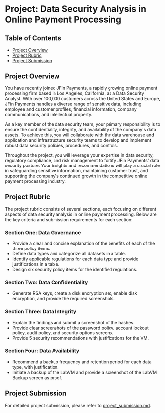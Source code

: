 # Project: Data Security Analysis in Online Payment Processing

## Table of Contents
- [Project Overview](#project-overview)
- [Project Rubric](#project-rubric)
- [Project Submission](#project-submission)

## Project Overview
You have recently joined JFin Payments, a rapidly growing online payment processing firm based in Los Angeles, California, as a Data Security Analyst. With over 100,000 customers across the United States and Europe, JFin Payments handles a diverse range of sensitive data, including employee and customer profiles, financial information, company communications, and intellectual property.

As a key member of the data security team, your primary responsibility is to ensure the confidentiality, integrity, and availability of the company's data assets. To achieve this, you will collaborate with the data warehouse and application and infrastructure security teams to develop and implement robust data security policies, procedures, and controls.

Throughout the project, you will leverage your expertise in data security, regulatory compliance, and risk management to fortify JFin Payments' data security posture. Your insights and recommendations will play a crucial role in safeguarding sensitive information, maintaining customer trust, and supporting the company's continued growth in the competitive online payment processing industry.

## Project Rubric
The project rubric consists of several sections, each focusing on different aspects of data security analysis in online payment processing. Below are the key criteria and submission requirements for each section:

### Section One: Data Governance
- Provide a clear and concise explanation of the benefits of each of the three policy items.
- Define data types and categorize all datasets in a table.
- Identify applicable regulations for each data type and provide justifications in a table.
- Design six security policy items for the identified regulations.

### Section Two: Data Confidentiality
- Generate RSA keys, create a disk encryption set, enable disk encryption, and provide the required screenshots.

### Section Three: Data Integrity
- Explain the findings and submit a screenshot of the hashes.
- Provide clear screenshots of the password policy, account lockout policy, audit policy, and security options screens.
- Provide 5 security recommendations with justifications for the VM.

### Section Four: Data Availability
- Recommend a backup frequency and retention period for each data type, with justification.
- Initiate a backup of the LabVM and provide a screenshot of the LabVM Backup screen as proof.

## Project Submission
For detailed project submission, please refer to [project_submission.md](https://github.com/krillavilla/Data-Security-Analysis-in-Online-Payment-Processing/blob/main/project_submission.md).
